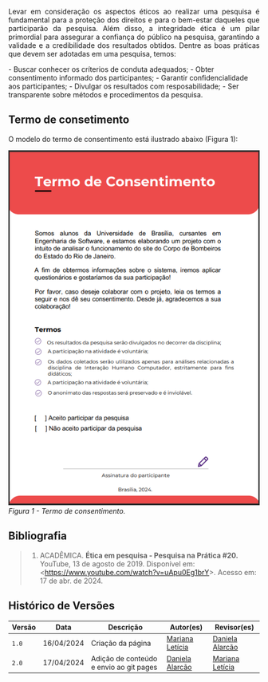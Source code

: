 <p style="text-align: justify;"> Levar em consideração os aspectos éticos ao realizar uma pesquisa é fundamental para a proteção dos direitos e para o bem-estar daqueles que participarão da pesquisa. Além disso, a integridade ética é um pilar primordial para assegurar a confiança do público na pesquisa, garantindo a validade e a credibilidade dos resultados obtidos. Dentre as boas práticas que devem ser adotadas em uma pesquisa, temos: </p>
- Buscar conhecer os críterios de conduta adequados;
- Obter consentimento informado dos participantes;
- Garantir confidencialidade aos participantes;
- Divulgar os resultados com resposabilidade; 
- Ser transparente sobre métodos e procedimentos da pesquisa. 

## Termo de consetimento
<p style="text-align: justify;"> O modelo do termo de consentimento está ilustrado abaixo (Figura 1):  </p>

![Termo de consentimento](img/TermoConsentimento.png)<br>
*Figura 1 - Termo de consentimento.* <br>


## Bibliografia
> 1. ACADÊMICA. <strong>Ética em pesquisa - Pesquisa na Prática #20. </strong> YouTube, 13 de agosto de 2019. Disponível em: <<https://www.youtube.com/watch?v=uApu0Eg1brY>>. Acesso em: 17 de abr. de 2024.


## Histórico de Versões

| Versão |    Data    | Descrição                                 | Autor(es)                                       | Revisor(es)                                    |
| ------ | :--------: | ----------------------------------------- | ----------------------------------------------- | ---------------------------------------------- |
| `1.0`   | 16/04/2024 | Criação da página                         | [Mariana Letícia](https://github.com/Marianannn) | [Daniela Alarcão](https://github.com/danialarcao)         |
| `2.0`   | 17/04/2024 | Adição de conteúdo e envio ao git pages                        | [Daniela Alarcão](https://github.com/danialarcao) | [Mariana Letícia](https://github.com/Marianannn)         |
